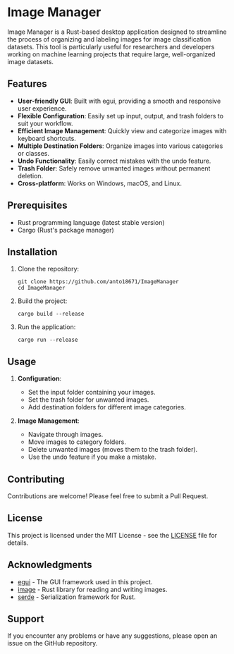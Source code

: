 # Image Manager

Image Manager is a Rust-based desktop application designed to streamline the process of organizing and labeling images for image classification datasets. This tool is particularly useful for researchers and developers working on machine learning projects that require large, well-organized image datasets.

## Features

- **User-friendly GUI**: Built with egui, providing a smooth and responsive user experience.
- **Flexible Configuration**: Easily set up input, output, and trash folders to suit your workflow.
- **Efficient Image Management**: Quickly view and categorize images with keyboard shortcuts.
- **Multiple Destination Folders**: Organize images into various categories or classes.
- **Undo Functionality**: Easily correct mistakes with the undo feature.
- **Trash Folder**: Safely remove unwanted images without permanent deletion.
- **Cross-platform**: Works on Windows, macOS, and Linux.

## Prerequisites

- Rust programming language (latest stable version)
- Cargo (Rust's package manager)

## Installation

1. Clone the repository:

   ```
   git clone https://github.com/anto18671/ImageManager
   cd ImageManager
   ```

2. Build the project:

   ```
   cargo build --release
   ```

3. Run the application:
   ```
   cargo run --release
   ```

## Usage

1. **Configuration**:

   - Set the input folder containing your images.
   - Set the trash folder for unwanted images.
   - Add destination folders for different image categories.

2. **Image Management**:

   - Navigate through images.
   - Move images to category folders.
   - Delete unwanted images (moves them to the trash folder).
   - Use the undo feature if you make a mistake.

## Contributing

Contributions are welcome! Please feel free to submit a Pull Request.

## License

This project is licensed under the MIT License - see the [LICENSE](LICENSE) file for details.

## Acknowledgments

- [egui](https://github.com/emilk/egui) - The GUI framework used in this project.
- [image](https://github.com/image-rs/image) - Rust library for reading and writing images.
- [serde](https://github.com/serde-rs/serde) - Serialization framework for Rust.

## Support

If you encounter any problems or have any suggestions, please open an issue on the GitHub repository.
